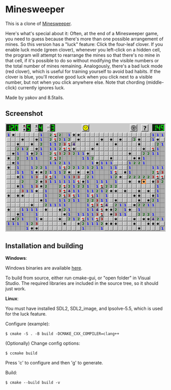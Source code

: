 Minesweeper
===========

This is a clone of [Minesweeper](https://en.wikipedia.org/wiki/Minesweeper_(video_game)).

Here's what's special about it: Often, at the end of a Minesweeper game, you need to guess because there's more than one
possible arrangement of mines. So this version has a "luck" feature: Click the four-leaf clover. If you enable luck mode
(green clover), whenever you left-click on a hidden cell, the program will attempt to rearrange the mines so that
there's no mine in that cell, if it's possible to do so without modifying the visible numbers or the total number of
mines remaining. Analogously, there's a bad luck mode (red clover), which is useful for training yourself to avoid bad
habits. If the clover is blue, you'll receive good luck when you click next to a visible number, but not when you click
anywhere else. Note that chording (middle-click) currently ignores luck.

Made by yakov and 8.5tails.

Screenshot
----------

![screenshot 1](screenshots/screenshot_1.png)


Installation and building
-------------------------

**Windows**:

Windows binaries are available [here](https://yakov.shklarov.com/minesweeper/).

To build from source, either run cmake-gui, or "open folder" in Visual Studio. The required libraries are included in
the source tree, so it should just work.


**Linux**:

You must have installed SDL2, SDL2_image, and lpsolve-5.5, which is used for the luck feature.

Configure (example):

    $ cmake -S . -B build -DCMAKE_CXX_COMPILER=clang++

(Optionally) Change config options:

    $ ccmake build

Press 'c' to configure and then 'g' to generate.

Build:

    $ cmake --build build -v
